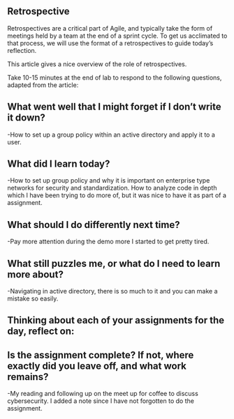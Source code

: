 ## Retrospective

Retrospectives are a critical part of Agile, and typically take the form of meetings held by a team at the end of a sprint cycle. To get us acclimated to that process, we will use the format of a retrospectives to guide today’s reflection.

This article gives a nice overview of the role of retrospectives.

Take 10-15 minutes at the end of lab to respond to the following questions, adapted from the article:

## What went well that I might forget if I don’t write it down?

-How to set up a group policy within an active directory and apply it to a user.

## What did I learn today?

-How to set up group policy and why it is important on enterprise type networks for security and standardization. How to analyze code in depth which I have been trying to do more of, but it was nice to have it as part of a assignment.

## What should I do differently next time?

-Pay more attention during the demo more I started to get pretty tired.

## What still puzzles me, or what do I need to learn more about?

-Navigating in active directory, there is so much to it and you can make a mistake so easily.

## Thinking about each of your assignments for the day, reflect on:

## Is the assignment complete? If not, where exactly did you leave off, and what work remains?

-My reading and following up on the meet up for coffee to discuss cybersecurity. I added a note since I have not forgotten to do the assignment.
